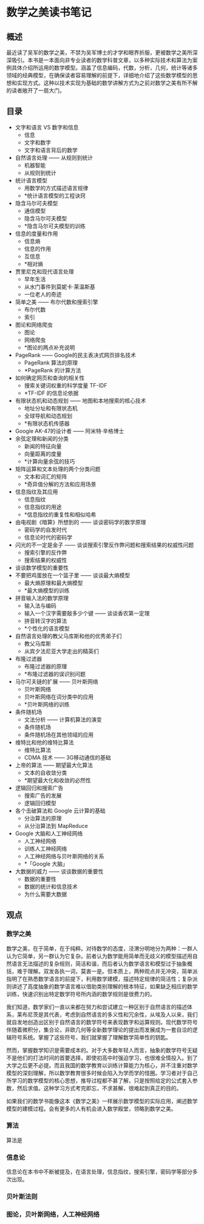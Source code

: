 # 数学之美读书笔记

## 概述

最近读了吴军的数学之美，不禁为吴军博士的才学和眼界折服，更被数学之美所深深吸引。本书是一本面向非专业读者的数学科普文章，以多种实际技术和算法为案例具体介绍所运用的数学模型。涵盖了信息编码，代数，分析，几何，统计等诸多领域的经典模型，在确保读者容易理解的前提下，详细地介绍了这些数学模型的思想和实现方式。这种以技术实现为基础的数学讲解方式为之前对数学之美有所不解的读者敞开了一扇大门。

## 目录

+ 文字和语言 VS 数字和信息
	- 信息
	- 文字和数字
	- 文字和语言背后的数学
+ 自然语言处理 —— 从规则到统计
	- 机器智能
	- 从规则到统计
+ 统计语言模型
	- 用数学的方式描述语言规律
	- *统计语言模型的工程诀窍
+ 隐含马尔可夫模型
	- 通信模型
	- 隐含马尔可夫模型
	- *隐含马尔可夫模型的训练
+ 信息的度量和作用
	- 信息熵
	- 信息的作用
	- 互信息
	- *相对熵
+ 贾里尼克和现代语言处理
	- 早年生活
	- 从水门事件到莫妮卡·莱温斯基
	- 一位老人的奇迹
+ 简单之美 —— 布尔代数和搜索引擎
	- 布尔代数
	- 索引
+ 图论和网络爬虫
	- 图论
	- 网络爬虫
	- *图论的两点补充说明
+ PageRank —— Google的民主表决式网页排名技术
	- PageRank 算法的原理
	- *PageRank 的计算方法
+ 如何确定网页和查询的相关性
	- 搜索关键词权重的科学度量 TF-IDF
	- *TF-IDF 的信息论依据
+ 有限状态机和动态规划 —— 地图和本地搜索的核心技术
	- 地址分址和有限状态机
	- 全球导航和动态规划
	- *有限状态机传感器
+ Google AK-47的设计者 —— 阿米特·辛格博士
+ 余弦定理和新闻的分类
	- 新闻的特征向量
	- 向量距离的度量
	- *计算向量余弦的技巧
+ 矩阵运算和文本处理的两个分类问题
	- 文本和词汇的矩阵
	- *奇异值分解的方法和应用场景
+ 信息指纹及其应用
	- 信息指纹
	- 信息指纹的用途
	- *信息指纹的重复性和相似哈希
+ 由电视剧《暗算》所想到的 —— 谈谈密码学的数学原理
	- 密码学的自发时代
	- 信息论时代的密码学
+ 闪光的不一定是金子 —— 谈谈搜索引擎反作弊问题和搜索结果的权威性问题
	- 搜索引擎的反作弊
	- 搜索结果的权威性
+ 谈谈数学模型的重要性
+ 不要把鸡蛋放在一个篮子里 —— 谈谈最大熵模型
	- 最大熵原理和最大熵模型
	- *最大熵模型的训练
+ 拼音输入法的数学原理
	- 输入法与编码
	- 输入一个汉字需要敲多少个键 —— 谈谈香农第一定理
	- 拼音转汉字的算法
	- *个性化的语言模型
+ 自然语言处理的教父马库斯和他的优秀弟子们
	- 教父马库斯
	- 从宾夕法尼亚大学走出的精英们
+ 布隆过滤器
	- 布隆过滤器的原理
	- *布隆过滤器的误识别问题
+ 马尔可夫链的扩展 —— 贝叶斯网络
	- 贝叶斯网络
	- 贝叶斯网络在词分类中的应用
	- *贝叶斯网络的训练
+ 条件随机场
	- 文法分析 —— 计算机算法的演变
	- 条件随机场
	- 条件随机场在其他领域的应用
+ 维特比和他的维特比算法
	- 维特比算法
	- CDMA 技术 —— 3G移动通信的基础
+ 上帝的算法 —— 期望最大化算法
	- 文本的自收敛分类
	- *期望最大化和收敛的必然性
+ 逻辑回归和搜索广告
	- 搜索广告的发展
	- 逻辑回归模型
+ 各个击破算法和 Google 云计算的基础
	- 分治算法的原理
	- 从分治算法到 MapReduce
+ Google 大脑和人工神经网络
	- 人工神经网络
	- 训练人工神经网络
	- 人工神经网络与贝叶斯网络的关系
	- *「Google 大脑」
+ 大数据的威力 —— 谈谈数据的重要性
	- 数据的重要性
	- 数据的统计和信息技术
	- 为什么需要大数据

## 观点

### 数学之美

数学之美，在于简单，在于纯粹。对待数学的态度，泾渭分明地分为两种：一群人认为它简单，另一群认为它复杂。前者认为数学能用简单而无歧义的模型描述用自然语言无法描述的复杂规则，简洁和谐，而后者认为数学语言和模型过于抽象概括，难于理解。双发各执一词，莫衷一是。但本质上，两种观点并无冲突，简单派指明了在熟悉数学语言的前提下，利用数学建模，描述特定规律的简洁性；复杂派则讲述了高度抽象的数学语言难以借助类别理解的根本特征，如果缺乏相应的数学训练，快速识别出特定数学符号所内涵的数学规则是很费力的。

我们知道，数学家们一直以来都在努力和尝试建立一种区别于自然语言的描述体系，莱布尼茨是其代表，考虑到自然语言的多义性和冗余性，从埃及人以来，我们就自发地创造出区别于自然语言的数学符号来表现数字和运算规则。现代数学符号伴随着微积分，集合论，非欧几何等全新数学理论的提出而发展成为一套自洽的逻辑符号系统。掌握了这些符号，我们就掌握了理解数学简单性的钥匙。

然而，掌握数学知识是需要成本的。对于大多数年轻人而言，抽象的数学符号无疑不是他们的打法时间的首要选择，即使初高中时强迫学习，也很难全情投入。到了大学之后更不必提。而且我国的数学教育以训练计算能力为核心，并不注重对数学模型的深刻理解，所以数学教育很多时候会陷入为学而学的怪圈。学习者对于自己所学习的数学模型的核心思想，推导过程都不甚了解，只是按照给定的公式套入参数，然后求值。这种学习方式考完即忘，不求甚解，很难起到真正的目的。

如果我们的数学书能像这本《数学之美》一样展示数学模型的实际应用，阐述数学模型的建模过程。会有更多的人有机会进入数学殿堂，领略到数学之美。

### 算法

算法是

### 信息论

信息论在本书中不断被提及，在语言处理，信息指纹，搜索引擎，密码学等部分多次出现。


### 贝叶斯法则


### 图论，贝叶斯网络，人工神经网络